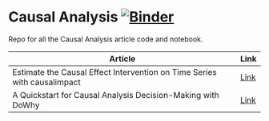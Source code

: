 # Causal Analysis [![Binder](https://mybinder.org/badge_logo.svg)](https://mybinder.org/v2/gh/cornelliusyudhawijaya/Causal_Analysis/HEAD)
Repo for all the Causal Analysis article code and notebook.

|Article|Link|
---|---|
Estimate the Causal Effect Intervention on Time Series with causalimpact|[Link](https://towardsdatascience.com/estimate-the-causal-effect-intervention-on-time-series-with-causalimpact-e949c5cd4147?sk=777ddf39adeca0f5ba2c0daa68f7f29c)|
A Quickstart for Causal Analysis Decision-Making with DoWhy|[Link](https://medium.com/geekculture/a-quickstart-for-causal-analysis-decision-making-with-dowhy-2ce2d4d1efa9?sk=0e9fe1b94eff51362c2fa58fb702dfb8)|


